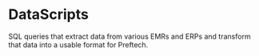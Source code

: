 # DataScripts
SQL queries that extract data from various EMRs and ERPs and transform that data into a usable format for Preftech.
